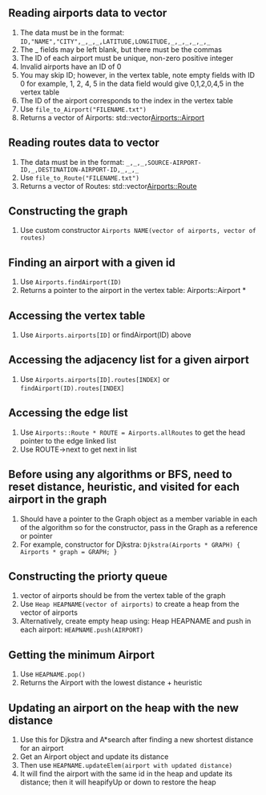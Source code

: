 ## Reading airports data to vector
1. The data must be in the format: `ID,"NAME","CITY",_,_,_,LATITUDE,LONGITUDE,_,_,_,_,_,_`
2. The _ fields may be left blank, but there must be the commas
3. The ID of each airport must be unique, non-zero positive integer
4. Invalid airports have an ID of 0
5. You may skip ID; however, in the vertex table, note empty fields with ID 0
for example, 1, 2, 4, 5 in the data field would give 0,1,2,0,4,5 in the vertex table
6. The ID of the airport corresponds to the index in the vertex table
7. Use `file_to_Airport("FILENAME.txt")`
8. Returns a vector of Airports: std::vector<Airports::Airport>

## Reading routes data to vector
1. The data must be in the format: `_,_,_,SOURCE-AIRPORT-ID,_,DESTINATION-AIRPORT-ID,_,_,_`
2. Use `file_to_Route("FILENAME.txt")`
3. Returns a vector of Routes: std::vector<Airports::Route>

## Constructing the graph
1. Use custom constructor `Airports NAME(vector of airports, vector of routes)`

## Finding an airport with a given id
1. Use `Airports.findAirport(ID)`
2. Returns a pointer to the airport in the vertex table: Airports::Airport *

## Accessing the vertex table
1. Use `Airports.airports[ID]` or findAirport(ID) above

## Accessing the adjacency list for a given airport
1. Use `Airports.airports[ID].routes[INDEX]` or `findAirport(ID).routes[INDEX]`

## Accessing the edge list
1. Use `Airports::Route * ROUTE = Airports.allRoutes` to get the head pointer to the edge linked list
2. Use ROUTE->next to get next in list

## Before using any algorithms or BFS, need to reset distance, heuristic, and visited for each airport in the graph
1. Should have a pointer to the Graph object as a member variable in each of the algorithm so for the constructor, pass in the Graph as a reference or pointer
2. For example, constructor for Djkstra: `Djkstra(Airports * GRAPH) { Airports * graph = GRAPH; }`

## Constructing the priorty queue
1. vector of airports should be from the vertex table of the graph
2. Use `Heap HEAPNAME(vector of airports)` to create a heap from the vector of airports
3. Alternatively, create empty heap using: Heap HEAPNAME and push in each airport: `HEAPNAME.push(AIRPORT)`

## Getting the minimum Airport
1. Use `HEAPNAME.pop()`
2. Returns the Airport with the lowest distance + heuristic

## Updating an airport on the heap with the new distance
1. Use this for Djkstra and A*search after finding a new shortest distance for an airport
2. Get an Airport object and update its distance
3. Then use `HEAPNAME.updateElem(airport with updated distance)`
4. It will find the airport with the same id in the heap and update its distance; then it will
heapifyUp or down to restore the heap

